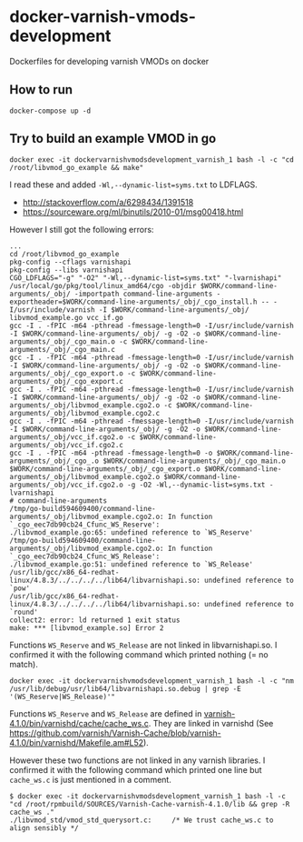 docker-varnish-vmods-development
================================

Dockerfiles for developing varnish VMODs on docker

## How to run

```
docker-compose up -d
```

## Try to build an example VMOD in go

```
docker exec -it dockervarnishvmodsdevelopment_varnish_1 bash -l -c "cd /root/libvmod_go_example && make"
```

I read these and added `-Wl,--dynamic-list=syms.txt` to LDFLAGS.

* http://stackoverflow.com/a/6298434/1391518
* https://sourceware.org/ml/binutils/2010-01/msg00418.html

However I still got the following errors:

```
...
cd /root/libvmod_go_example
pkg-config --cflags varnishapi
pkg-config --libs varnishapi
CGO_LDFLAGS="-g" "-O2" "-Wl,--dynamic-list=syms.txt" "-lvarnishapi" /usr/local/go/pkg/tool/linux_amd64/cgo -objdir $WORK/command-line-arguments/_obj/ -importpath command-line-arguments -exportheader=$WORK/command-line-arguments/_obj/_cgo_install.h -- -I/usr/include/varnish -I $WORK/command-line-arguments/_obj/ libvmod_example.go vcc_if.go
gcc -I . -fPIC -m64 -pthread -fmessage-length=0 -I/usr/include/varnish -I $WORK/command-line-arguments/_obj/ -g -O2 -o $WORK/command-line-arguments/_obj/_cgo_main.o -c $WORK/command-line-arguments/_obj/_cgo_main.c
gcc -I . -fPIC -m64 -pthread -fmessage-length=0 -I/usr/include/varnish -I $WORK/command-line-arguments/_obj/ -g -O2 -o $WORK/command-line-arguments/_obj/_cgo_export.o -c $WORK/command-line-arguments/_obj/_cgo_export.c
gcc -I . -fPIC -m64 -pthread -fmessage-length=0 -I/usr/include/varnish -I $WORK/command-line-arguments/_obj/ -g -O2 -o $WORK/command-line-arguments/_obj/libvmod_example.cgo2.o -c $WORK/command-line-arguments/_obj/libvmod_example.cgo2.c
gcc -I . -fPIC -m64 -pthread -fmessage-length=0 -I/usr/include/varnish -I $WORK/command-line-arguments/_obj/ -g -O2 -o $WORK/command-line-arguments/_obj/vcc_if.cgo2.o -c $WORK/command-line-arguments/_obj/vcc_if.cgo2.c
gcc -I . -fPIC -m64 -pthread -fmessage-length=0 -o $WORK/command-line-arguments/_obj/_cgo_.o $WORK/command-line-arguments/_obj/_cgo_main.o $WORK/command-line-arguments/_obj/_cgo_export.o $WORK/command-line-arguments/_obj/libvmod_example.cgo2.o $WORK/command-line-arguments/_obj/vcc_if.cgo2.o -g -O2 -Wl,--dynamic-list=syms.txt -lvarnishapi
# command-line-arguments
/tmp/go-build594609400/command-line-arguments/_obj/libvmod_example.cgo2.o: In function `_cgo_eec7db90cb24_Cfunc_WS_Reserve':
./libvmod_example.go:65: undefined reference to `WS_Reserve'
/tmp/go-build594609400/command-line-arguments/_obj/libvmod_example.cgo2.o: In function `_cgo_eec7db90cb24_Cfunc_WS_Release':
./libvmod_example.go:51: undefined reference to `WS_Release'
/usr/lib/gcc/x86_64-redhat-linux/4.8.3/../../../../lib64/libvarnishapi.so: undefined reference to `pow'
/usr/lib/gcc/x86_64-redhat-linux/4.8.3/../../../../lib64/libvarnishapi.so: undefined reference to `round'
collect2: error: ld returned 1 exit status
make: *** [libvmod_example.so] Error 2
```

Functions `WS_Reserve` and `WS_Release` are not linked in libvarnishapi.so. I confirmed it with the following command which printed nothing (= no match).

```
docker exec -it dockervarnishvmodsdevelopment_varnish_1 bash -l -c "nm /usr/lib/debug/usr/lib64/libvarnishapi.so.debug | grep -E '(WS_Reserve|WS_Release)'"
```

Functions `WS_Reserve` and `WS_Release` are defined in [varnish-4.1.0/bin/varnishd/cache/cache_ws.c](https://github.com/varnish/Varnish-Cache/blob/varnish-4.1.0/bin/varnishd/cache/cache_ws.c#L208-L240). They are linked in varnishd (See https://github.com/varnish/Varnish-Cache/blob/varnish-4.1.0/bin/varnishd/Makefile.am#L52).

However these two functions are not linked in any varnish libraries. I confirmed it with the following command which printed one line but `cache_ws.c` is just mentioned in a comment.

```
$ docker exec -it dockervarnishvmodsdevelopment_varnish_1 bash -l -c "cd /root/rpmbuild/SOURCES/Varnish-Cache-varnish-4.1.0/lib && grep -R cache_ws ."
./libvmod_std/vmod_std_querysort.c:     /* We trust cache_ws.c to align sensibly */
```
